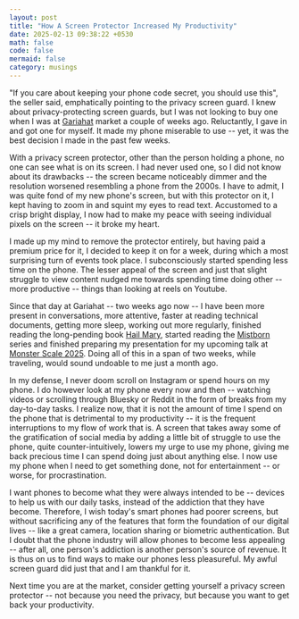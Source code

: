 ```yaml
---
layout: post
title: "How A Screen Protector Increased My Productivity"
date: 2025-02-13 09:38:22 +0530
math: false
code: false
mermaid: false
category: musings
---
```

"If you care about keeping your phone code secret, you should use this", the seller said, emphatically pointing to the privacy screen guard. I knew about privacy-protecting screen guards, but I was not looking to buy one when I was at [Gariahat](https://www.tripadvisor.in/Attraction_Review-g304558-d6412735-Reviews-Gariahat_Market-Kolkata_Calcutta_Kolkata_District_West_Bengal.html) market a couple of weeks ago. Reluctantly, I gave in and got one for myself. It made my phone miserable to use -- yet, it was the best decision I made in the past few weeks.

With a privacy screen protector, other than the person holding a phone, no one can see what is on its screen. I had never used one, so I did not know about its drawbacks -- the screen became noticeably dimmer and the resolution worsened resembling a phone from the 2000s. I have to admit, I was quite fond of my new phone's screen, but with this protector on it, I kept having to zoom in and squint my eyes to read text. Accustomed to a crisp bright display, I now had to make my peace with seeing individual pixels on the screen -- it broke my heart. 

I made up my mind to remove the protector entirely, but having paid a premium price for it, I decided to keep it on for a week, during which a most surprising turn of events took place. I subconsciously started spending less time on the phone. The lesser appeal of the screen and just that slight struggle to view content nudged me towards spending time doing other -- more productive -- things than looking at reels on Youtube. 

Since that day at Gariahat -- two weeks ago now -- I have been more present in conversations, more attentive, faster at reading technical documents, getting more sleep, working out more regularly, finished reading the long-pending book [Hail Mary](https://www.goodreads.com/review/list/149264531-mourjo-sen?utf8=✓&utf8=✓&shelf=read&title=mourjo-sen&sort=date_read&order=d), started reading the [Mistborn](https://www.goodreads.com/book/show/68428.Mistborn) series and finished preparing my presentation for my upcoming talk at [Monster Scale 2025](https://www.youtube.com/watch?v=al8Zp3sBYQM&list=PLSV-L4GsXwgn6rhNyjnLMLEtU4cNCPpdB&index=3). Doing all of this in a span of two weeks, while traveling, would sound undoable to me just a month ago.

In my defense, I never doom scroll on Instagram or spend hours on my phone. I do however look at my phone every now and then -- watching videos or scrolling through Bluesky or Reddit in the form of breaks from my day-to-day tasks. I realize now, that it is not the amount of time I spend on the phone that is detrimental to my productivity -- it is the frequent interruptions to my flow of work that is. A screen that takes away some of the gratification of social media by adding a little bit of struggle to use the phone, quite counter-intuitively, lowers my urge to use my phone, giving me back precious time I can spend doing just about anything else. I now use my phone when I need to get something done, not for entertainment -- or worse, for procrastination.

I want phones to become what they were always intended to be -- devices to help us with our daily tasks, instead of the addiction that they have become. Therefore, I wish today's smart phones had poorer screens, but without sacrificing any of the features that form the foundation of our digital lives -- like a great camera, location sharing or biometric authentication. But I doubt that the phone industry will allow phones to become less appealing -- after all, one person's addiction is another person's source of revenue. It is thus on us to find ways to make our phones less pleasureful. My awful screen guard did just that and I am thankful for it.

Next time you are at the market, consider getting yourself a privacy screen protector -- not because you need the privacy, but because you want to get back your productivity.